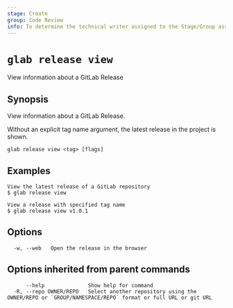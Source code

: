```yaml
---
stage: Create
group: Code Review
info: To determine the technical writer assigned to the Stage/Group associated with this page, see https://about.gitlab.com/handbook/product/ux/technical-writing/#assignments
---
```


<!--
This documentation is auto generated by a script.
Please do not edit this file directly. Run `make gen-docs` instead.
-->

# `glab release view`

View information about a GitLab Release

## Synopsis

View information about a GitLab Release.

Without an explicit tag name argument, the latest release in the project is shown.

```plaintext
glab release view <tag> [flags]
```

## Examples

```plaintext
View the latest release of a GitLab repository
$ glab release view

View a release with specified tag name
$ glab release view v1.0.1 

```

## Options

```plaintext
  -w, --web   Open the release in the browser
```

## Options inherited from parent commands

```plaintext
      --help              Show help for command
  -R, --repo OWNER/REPO   Select another repository using the OWNER/REPO or `GROUP/NAMESPACE/REPO` format or full URL or git URL
```
